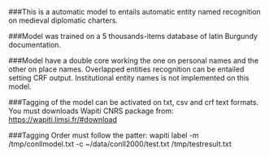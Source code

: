 ###This is a automatic model to entails automatic entity named recognition on medieval diplomatic charters. 

###Model was trained on a 5 thousands-items database of latin Burgundy documentation. 

###Model have a double core working the one on personal names and the other on place names. Overlapped entities recognition can be entailed setting CRF output. Institutional entity names is not implemented on this model. 

###Tagging of the model can be activated on txt, csv and crf text formats. You must downloads Wapiti CNRS package from: https://wapiti.limsi.fr/#download

###Tagging Order must follow the patter: wapiti label -m /tmp/conllmodel.txt -c ~/data/conll2000/test.txt /tmp/testresult.txt
